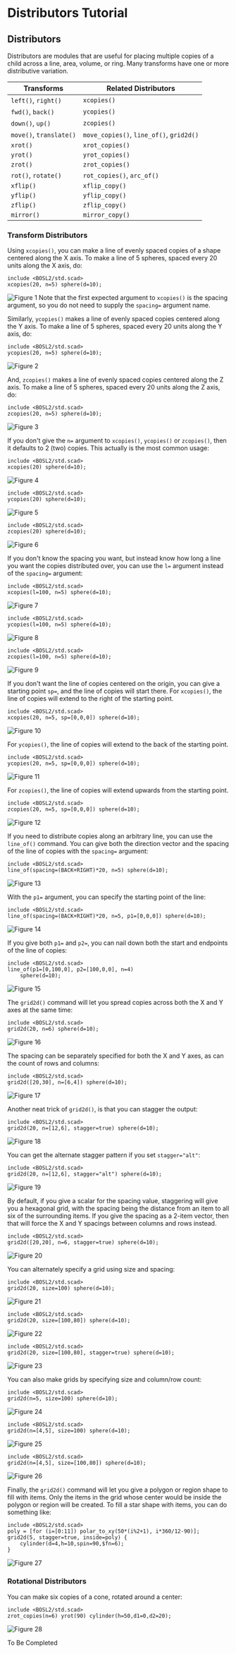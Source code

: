 # Distributors Tutorial

<!-- TOC -->

## Distributors

Distributors are modules that are useful for placing multiple copies of a
child across a line, area, volume, or ring.  Many transforms have one or
more distributive variation.

Transforms              | Related Distributors
----------------------- | ---------------------
`left()`, `right()`     | `xcopies()`
`fwd()`, `back()`       | `ycopies()`
`down()`, `up()`        | `zcopies()`
`move()`, `translate()` | `move_copies()`, `line_of()`, `grid2d()`
`xrot()`                | `xrot_copies()`
`yrot()`                | `yrot_copies()`
`zrot()`                | `zrot_copies()`
`rot()`, `rotate()`     | `rot_copies()`, `arc_of()`
`xflip()`               | `xflip_copy()`
`yflip()`               | `yflip_copy()`
`zflip()`               | `zflip_copy()`
`mirror()`              | `mirror_copy()`


### Transform Distributors
Using `xcopies()`, you can make a line of evenly spaced copies of a shape
centered along the X axis.  To make a line of 5 spheres, spaced every 20
units along the X axis, do:
```openscad
include <BOSL2/std.scad>
xcopies(20, n=5) sphere(d=10);
```
![Figure 1](images/tutorials/Distributors_1.png)
Note that the first expected argument to `xcopies()` is the spacing argument,
so you do not need to supply the `spacing=` argument name.

Similarly, `ycopies()` makes a line of evenly spaced copies centered along the
Y axis. To make a line of 5 spheres, spaced every 20 units along the Y
axis, do:
```openscad
include <BOSL2/std.scad>
ycopies(20, n=5) sphere(d=10);
```
![Figure 2](images/tutorials/Distributors_2.png)

And, `zcopies()` makes a line of evenly spaced copies centered along the Z axis.
To make a line of 5 spheres, spaced every 20 units along the Z axis, do:
```openscad
include <BOSL2/std.scad>
zcopies(20, n=5) sphere(d=10);
```
![Figure 3](images/tutorials/Distributors_3.png)

If you don't give the `n=` argument to `xcopies()`, `ycopies()` or `zcopies()`,
then it defaults to 2 (two) copies.  This actually is the most common usage:
```openscad
include <BOSL2/std.scad>
xcopies(20) sphere(d=10);
```
![Figure 4](images/tutorials/Distributors_4.png)

```openscad
include <BOSL2/std.scad>
ycopies(20) sphere(d=10);
```
![Figure 5](images/tutorials/Distributors_5.png)

```openscad
include <BOSL2/std.scad>
zcopies(20) sphere(d=10);
```
![Figure 6](images/tutorials/Distributors_6.png)

If you don't know the spacing you want, but instead know how long a line you
want the copies distributed over, you can use the `l=` argument instead of
the `spacing=` argument:
```openscad
include <BOSL2/std.scad>
xcopies(l=100, n=5) sphere(d=10);
```
![Figure 7](images/tutorials/Distributors_7.png)

```openscad
include <BOSL2/std.scad>
ycopies(l=100, n=5) sphere(d=10);
```
![Figure 8](images/tutorials/Distributors_8.png)

```openscad
include <BOSL2/std.scad>
zcopies(l=100, n=5) sphere(d=10);
```
![Figure 9](images/tutorials/Distributors_9.png)

If you don't want the line of copies centered on the origin, you can give a
starting point `sp=`, and the line of copies will start there.  For `xcopies()`,
the line of copies will extend to the right of the starting point.
```openscad
include <BOSL2/std.scad>
xcopies(20, n=5, sp=[0,0,0]) sphere(d=10);
```
![Figure 10](images/tutorials/Distributors_10.png)

For `ycopies()`, the line of copies will extend to the back of the starting point.
```openscad
include <BOSL2/std.scad>
ycopies(20, n=5, sp=[0,0,0]) sphere(d=10);
```
![Figure 11](images/tutorials/Distributors_11.png)

For `zcopies()`, the line of copies will extend upwards from the starting point.
```openscad
include <BOSL2/std.scad>
zcopies(20, n=5, sp=[0,0,0]) sphere(d=10);
```
![Figure 12](images/tutorials/Distributors_12.png)

If you need to distribute copies along an arbitrary line, you can use the
`line_of()` command.  You can give both the direction vector and the spacing
of the line of copies with the `spacing=` argument:
```openscad
include <BOSL2/std.scad>
line_of(spacing=(BACK+RIGHT)*20, n=5) sphere(d=10);
```
![Figure 13](images/tutorials/Distributors_13.png)

With the `p1=` argument, you can specify the starting point of the line:
```openscad
include <BOSL2/std.scad>
line_of(spacing=(BACK+RIGHT)*20, n=5, p1=[0,0,0]) sphere(d=10);
```
![Figure 14](images/tutorials/Distributors_14.png)

If you give both `p1=` and `p2=`, you can nail down both the start and
endpoints of the line of copies:
```openscad
include <BOSL2/std.scad>
line_of(p1=[0,100,0], p2=[100,0,0], n=4)
    sphere(d=10);
```
![Figure 15](images/tutorials/Distributors_15.png)

The `grid2d()` command will let you spread copies across both the X and Y
axes at the same time:
```openscad
include <BOSL2/std.scad>
grid2d(20, n=6) sphere(d=10);
```
![Figure 16](images/tutorials/Distributors_16.png)

The spacing can be separately specified for both the X and Y axes, as can
the count of rows and columns:
```openscad
include <BOSL2/std.scad>
grid2d([20,30], n=[6,4]) sphere(d=10);
```
![Figure 17](images/tutorials/Distributors_17.png)

Another neat trick of `grid2d()`, is that you can stagger the output:
```openscad
include <BOSL2/std.scad>
grid2d(20, n=[12,6], stagger=true) sphere(d=10);
```
![Figure 18](images/tutorials/Distributors_18.png)

You can get the alternate stagger pattern if you set `stagger="alt"`:
```openscad
include <BOSL2/std.scad>
grid2d(20, n=[12,6], stagger="alt") sphere(d=10);
```
![Figure 19](images/tutorials/Distributors_19.png)

By default, if you give a scalar for the spacing value, staggering will give
you a hexagonal grid, with the spacing being the distance from an item to all
six of the surrounding items.  If you give the spacing as a 2-item vector,
then that will force the X and Y spacings between columns and rows instead.
```openscad
include <BOSL2/std.scad>
grid2d([20,20], n=6, stagger=true) sphere(d=10);
```
![Figure 20](images/tutorials/Distributors_20.png)

You can alternately specify a grid using size and spacing:
```openscad
include <BOSL2/std.scad>
grid2d(20, size=100) sphere(d=10);
```
![Figure 21](images/tutorials/Distributors_21.png)

```openscad
include <BOSL2/std.scad>
grid2d(20, size=[100,80]) sphere(d=10);
```
![Figure 22](images/tutorials/Distributors_22.png)

```openscad
include <BOSL2/std.scad>
grid2d(20, size=[100,80], stagger=true) sphere(d=10);
```
![Figure 23](images/tutorials/Distributors_23.png)

You can also make grids by specifying size and column/row count:
```openscad
include <BOSL2/std.scad>
grid2d(n=5, size=100) sphere(d=10);
```
![Figure 24](images/tutorials/Distributors_24.png)

```openscad
include <BOSL2/std.scad>
grid2d(n=[4,5], size=100) sphere(d=10);
```
![Figure 25](images/tutorials/Distributors_25.png)

```openscad
include <BOSL2/std.scad>
grid2d(n=[4,5], size=[100,80]) sphere(d=10);
```
![Figure 26](images/tutorials/Distributors_26.png)

Finally, the `grid2d()` command will let you give a polygon or region shape
to fill with items.  Only the items in the grid whose center would be inside
the polygon or region will be created.  To fill a star shape with items, you
can do something like:
```openscad
include <BOSL2/std.scad>
poly = [for (i=[0:11]) polar_to_xy(50*(i%2+1), i*360/12-90)];
grid2d(5, stagger=true, inside=poly) {
    cylinder(d=4,h=10,spin=90,$fn=6);
}
```
![Figure 27](images/tutorials/Distributors_27.png)


### Rotational Distributors
You can make six copies of a cone, rotated around a center:
```openscad
include <BOSL2/std.scad>
zrot_copies(n=6) yrot(90) cylinder(h=50,d1=0,d2=20);
```
![Figure 28](images/tutorials/Distributors_28.png)

To Be Completed


